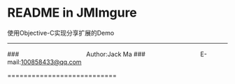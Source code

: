 README in JMImgure
===========================
使用Objective-C实现分享扩展的Demo

****
###　　　　　　　　　　　Author:Jack Ma
###　　　　　　　　　E-mail:100858433@qq.com

===========================
